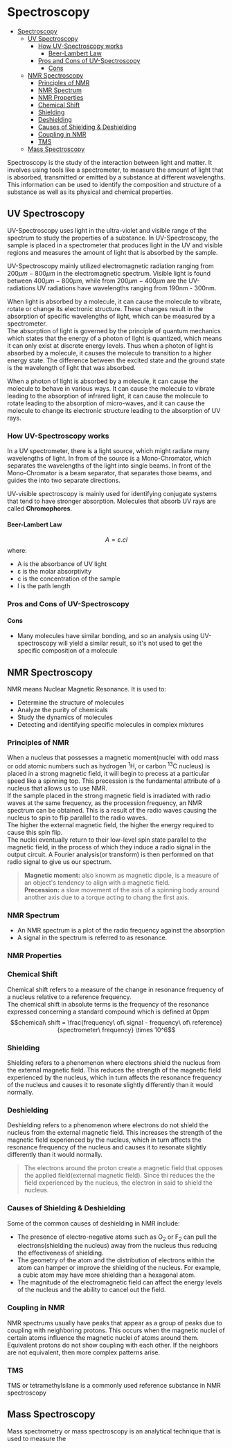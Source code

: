 # Spectroscopy

<!--toc:start-->
- [Spectroscopy](#spectroscopy)
  - [UV Spectroscopy](#uv-spectroscopy)
    - [How UV-Spectroscopy works](#how-uv-spectroscopy-works)
      - [Beer-Lambert Law](#beer-lambert-law)
    - [Pros and Cons of UV-Spectroscopy](#pros-and-cons-of-uv-spectroscopy)
      - [Cons](#cons)
  - [NMR Spectroscopy](#nmr-spectroscopy)
    - [Principles of NMR](#principles-of-nmr)
    - [NMR Spectrum](#nmr-spectrum)
    - [NMR Properties](#nmr-properties)
    - [Chemical Shift](#chemical-shift)
    - [Shielding](#shielding)
    - [Deshielding](#deshielding)
    - [Causes of Shielding & Deshielding](#causes-of-shielding-deshielding)
    - [Coupling in NMR](#coupling-in-nmr)
    - [TMS](#tms)
  - [Mass Spectroscopy](#mass-spectroscopy)
<!--toc:end-->

Spectroscopy is the study of the interaction between light and matter. It involves using tools like a spectrometer,
to measure the amount of light that is absorbed, transmitted or emitted by a substance at different wavelengths. This
information can be used to identify the composition and structure of a substance as well as its physical and chemical
properties.

## UV Spectroscopy
UV-Spectroscopy uses light in the ultra-violet and visible range of the spectrum to study the properties of a substance.
In UV-Spectroscopy, the sample is placed in a spectrometer that produces light in the UV and visible regions and measures
the amount of light that is absorbed by the sample.  

UV-Spectroscopy mainly utilized electromagnetic radiation ranging from $200\mu m\ -\ 800\mu m$ in the electromagnetic
spectrum. Visible light is found between $400\mu m\ -\ 800\mu m$, while from $200\mu m\ -\ 400\mu m$ are the UV-radiations
UV radiations have wavelengths ranging from 190nm - 300nm.

When light is absorbed by a molecule, it can cause the molecule to vibrate, rotate or change its electronic structure.
These changes result in the absorption of specific wavelengths of light, which can be measured by a spectrometer.  
The absorption of light is governed by the principle of quantum mechanics which states that the energy of a photon of light
is quantized, which means it can only exist at discrete energy levels. Thus when a photon of light is absorbed by a
molecule, it causes the molecule to transition to a higher energy state. The difference between the excited state and the
ground state is the wavelength of light that was absorbed.  

When a photon of light is absorbed by a molecule, it can cause the molecule to behave in various ways. It can cause the
molecule to vibrate leading to the absorption of infrared light, it can cause the molecule to rotate leading to the
absorption of micro-waves, and it can cause the molecule to change its electronic structure leading to the absorption of UV rays.

### How UV-Spectroscopy works
In a UV spectrometer, there is a light source, which might radiate many wavelengths of light. In from of the source is a
Mono-Chromator, which separates the wavelengths of the light into single beams. In front of the Mono-Chromator is a beam 
separator, that separates those beams, and guides the into two separate directions.  

UV-visible spectroscopy is mainly used for identifying conjugate systems that tend to have stronger absorption.
Molecules that absorb UV rays are called **Chromophores**.

#### Beer-Lambert Law
$$A = ε.cl$$
where:
* A is the absorbance of UV light
* ε is the molar absorptivity
* c is the concentration of the sample
* l is the path length

### Pros and Cons of UV-Spectroscopy
#### Cons
* Many molecules have similar bonding, and so an analysis using UV-spectroscopy will yield a similar result, so it's not used
to get the specific composition of a molecule

## NMR Spectroscopy
NMR means Nuclear Magnetic Resonance. It is used to:
* Determine the structure of molecules
* Analyze the purity of chemicals
* Study the dynamics of molecules
* Detecting and identifying specific molecules in complex mixtures

### Principles of NMR
When a nucleus that possesses a magnetic moment(nuclei with odd mass or odd atomic numbers such as hydrogen $^1$H, or carbon $^{13}$C
nucleus) is placed in a strong
magnetic field, it will begin to precess at a particular speed like a spinning top. This precession is the fundamental
attribute of a nucleus that allows us to use NMR.  
If the sample placed in the strong magnetic field is irradiated with radio waves at the same frequency, as the procession
frequency, an NMR spectrum can be obtained. This is a result of the radio waves causing the nucleus to spin to flip
parallel to the radio waves.  
The higher the external magnetic field, the higher the energy required to cause this spin flip.  
The nuclei eventually return to their low-level spin state parallel to the magnetic field, in the process of which they
induce a radio signal in the output circuit. A Fourier analysis(or transform) is then performed on that radio signal to give us
our spectrum.
> **Magnetic moment:** also knowm as magnetic dipole, is a measure of an object's tendency to align with a magnetic field.  
> **Precession:** a slow movement of the axis of a spinning body around another axis due to a torque acting to chang the first axis.

### NMR Spectrum
* An NMR spectrum is a plot of the radio frequency against the absorption
* A signal in the spectrum is referred to as resonance.

### NMR Properties
### Chemical Shift
Chemical shift refers to a measure of the change in resonance frequency of a nucleus relative to a reference frequency.  
The chemical shift in absolute terms is the frequency of the resonance expressed concerning a standard compound which 
is defined at 0ppm
$$chemical\ shift = \frac{frequency\ of\ signal - frequency\ of\ reference}{spectrometer\ frequency} \times 10^6$$

### Shielding
Shielding refers to a phenomenon where electrons shield the nucleus from the external magnetic field. This reduces the
strength of the magnetic field experienced by the nucleus, which in turn affects the resonance frequency of the nucleus
and causes it to resonate slightly differently than it would normally.

### Deshielding
Deshielding refers to a phenomenon where electrons do not shield the nucleus from the external magnetic field. This increases
the strength of the magnetic field experienced by the nucleus, which in turn affects the resonance frequency of the nucleus
and causes it to resonate slightly differently than it would normally.

> The electrons around the proton create a magnetic field that opposes the applied field(external magnetic field). Since
thi reduces the the field experienced by the nucleus, the electron in said to shield the nucleus.

### Causes of Shielding & Deshielding
Some of the common causes of deshielding in NMR include:
* The presence of electro-negative atoms such as O$_2$ or F$_2$ can pull the electrons(shielding the nucleus) away
  from the nucleus thus reducing the effectiveness of shielding.
* The geometry of the atom and the distribution of electrons within the atom can hamper or improve the shielding of the nucleus.
  For example, a cubic atom may have more shielding than a hexagonal atom.
* The magnitude of the electromagnetic field can affect the energy levels of the nucleus and the ability to cancel out the
  field.

### Coupling in NMR
NMR spectrums usually have peaks that appear as a group of peaks due to coupling with neighboring protons. This occurs when the
magnetic nuclei of certain atoms influence the magnetic nuclei of atoms around them.  
Equivalent protons do not show coupling with each other. If the neighbors are not equivalent, then more complex patterns arise.

### TMS
TMS or tetramethylsilane is a commonly used reference substance in NMR spectroscopy

## Mass Spectroscopy
Mass spectrometry or mass spectroscopy is an analytical technique that is used to measure the 
